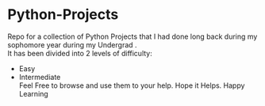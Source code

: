 # Python-Projects
Repo for a collection of Python Projects that I had done long back during my sophomore year during my Undergrad .
<br />It has been divided into 2 levels of difficulty:
- Easy 
- Intermediate <br />
Feel Free to browse and use them to your help.
 Hope it Helps.  Happy Learning
